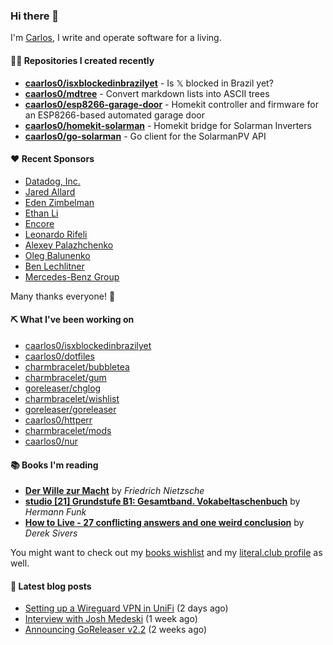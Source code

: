 ### Hi there 👋

I'm [Carlos](https://caarlos0.dev), I write and operate software for a living.

#### 👨‍💻 Repositories I created recently
- **[caarlos0/isxblockedinbrazilyet](https://github.com/caarlos0/isxblockedinbrazilyet)** - Is 𝕏 blocked in Brazil yet?
- **[caarlos0/mdtree](https://github.com/caarlos0/mdtree)** - Convert markdown lists into ASCII trees
- **[caarlos0/esp8266-garage-door](https://github.com/caarlos0/esp8266-garage-door)** - Homekit controller and firmware for an ESP8266-based automated garage door
- **[caarlos0/homekit-solarman](https://github.com/caarlos0/homekit-solarman)** - Homekit bridge for Solarman Inverters
- **[caarlos0/go-solarman](https://github.com/caarlos0/go-solarman)** - Go client for the SolarmanPV API


#### ❤️ Recent Sponsors
- [Datadog, Inc.](https://github.com/DataDog)
- [Jared Allard](https://github.com/jaredallard)
- [Eden Zimbelman](https://github.com/zimeg)
- [Ethan Li](https://github.com/ethanjli)
- [Encore](https://github.com/encoredev)
- [Leonardo Rifeli](https://github.com/leonardorifeli)
- [Alexey Palazhchenko](https://github.com/AlekSi)
- [Oleg Balunenko](https://github.com/obalunenko)
- [Ben Lechlitner](https://github.com/asphaltbuffet)
- [Mercedes-Benz Group](https://github.com/mercedes-benz)

Many thanks everyone! 🙏

#### ⛏️ What I've been working on

- [caarlos0/isxblockedinbrazilyet](https://github.com/caarlos0/isxblockedinbrazilyet)
- [caarlos0/dotfiles](https://github.com/caarlos0/dotfiles)
- [charmbracelet/bubbletea](https://github.com/charmbracelet/bubbletea)
- [charmbracelet/gum](https://github.com/charmbracelet/gum)
- [goreleaser/chglog](https://github.com/goreleaser/chglog)
- [charmbracelet/wishlist](https://github.com/charmbracelet/wishlist)
- [goreleaser/goreleaser](https://github.com/goreleaser/goreleaser)
- [caarlos0/httperr](https://github.com/caarlos0/httperr)
- [charmbracelet/mods](https://github.com/charmbracelet/mods)
- [caarlos0/nur](https://github.com/caarlos0/nur)

#### 📚 Books I'm reading
- **[Der Wille zur Macht](https://literal.club/caarlos0/book/friedrich-nietzsche-der-wille-zur-macht-5cvbc)** by _Friedrich Nietzsche_
- **[studio [21] Grundstufe B1: Gesamtband. Vokabeltaschenbuch](https://literal.club/caarlos0/book/hermann-funk-studio-21-grundstufe-b1-gesamtband-vokabeltaschenbuch-goh4l)** by _Hermann Funk_
- **[How to Live - 27 conflicting answers and one weird conclusion](https://literal.club/caarlos0/book/how-to-live-8mkzr)** by _Derek Sivers_

You might want to check out my
[books wishlist](https://www.amazon.com.br/hz/wishlist/ls/EB8P7VS717SV)
and my [literal.club profile](https://literal.club/caarlos0) as well.

#### 📄 Latest blog posts
- [Setting up a Wireguard VPN in UniFi](https://carlosbecker.com/posts/unifi-vpn/) (2 days ago)
- [Interview with Josh Medeski](https://carlosbecker.com/posts/interview-josh-medeski/) (1 week ago)
- [Announcing GoReleaser v2.2](https://carlosbecker.com/posts/goreleaser-v2.2/) (2 weeks ago)
